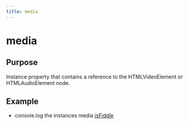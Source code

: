 ```yaml
---
title: media
---
```

# media #

## Purpose ##

Instance property that contains a reference to the HTMLVideoElement or HTMLAudioElement node.

## Example ##

* console.log the instances media [jsFiddle](http://jsfiddle.net/popcornjs/R5LHE/)
